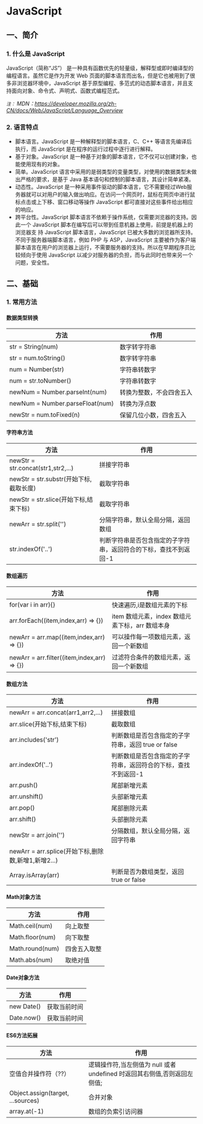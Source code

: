 # JavaScript

## 一、简介

### 1. 什么是 JavaScript

JavaScript（简称“JS”） 是一种具有函数优先的轻量级，解释型或即时编译型的编程语言。虽然它是作为开发 Web 页面的脚本语言而出名，但是它也被用到了很多非浏览器环境中，JavaScript 基于原型编程、多范式的动态脚本语言，并且支持面向对象、命令式、声明式、函数式编程范式。

*`注：` MDN：https://developer.mozilla.org/zh-CN/docs/Web/JavaScript/Language_Overview*

### 2. 语言特点

- 脚本语言。JavaScript 是一种解释型的脚本语言，C、C++ 等语言先编译后执行，而 JavaScript 是在程序的运行过程中逐行进行解释。
- 基于对象。JavaScript 是一种基于对象的脚本语言，它不仅可以创建对象，也能使用现有的对象。
- 简单。JavaScript 语言中采用的是弱类型的变量类型，对使用的数据类型未做出严格的要求，是基于 Java 基本语句和控制的脚本语言，其设计简单紧凑。
- 动态性。JavaScript 是一种采用事件驱动的脚本语言，它不需要经过Web服务器就可以对用户的输入做出响应。在访问一个网页时，鼠标在网页中进行鼠标点击或上下移、窗口移动等操作 JavaScript 都可直接对这些事件给出相应的响应。
- 跨平台性。JavaScript 脚本语言不依赖于操作系统，仅需要浏览器的支持。因此一个 JavaScript 脚本在编写后可以带到任意机器上使用，前提是机器上的浏览器支 持 JavaScript 脚本语言，JavaScript 已被大多数的浏览器所支持。不同于服务器端脚本语言，例如 PHP 与 ASP，JavaScript 主要被作为客户端脚本语言在用户的浏览器上运行，不需要服务器的支持。所以在早期程序员比较倾向于使用 JavaScript 以减少对服务器的负担，而与此同时也带来另一个问题，安全性。

## 二、基础

### 1. 常用方法

#### 数据类型转换

| 方法 | 作用 |
|------|------|
| str = String(num) | 数字转字符串 |
| str = num.toString() | 数字转字符串 |
| num = Number(str) | 字符串转数字 |
| num = str.toNumber() | 字符串转数字 |
| newNum = Number.parseInt(num) | 转换为整数，不会四舍五入 |
| newNum = Number.parseFloat(num) | 转换为浮点数 |
| newStr = num.toFixed(n) | 保留几位小数，四舍五入 |

#### 字符串方法

| 方法 | 作用 |
|------|------|
| newStr = str.concat(str1,str2,...) | 拼接字符串 |
| newStr = str.substr(开始下标,截取长度) | 截取字符串 |
| newStr = str.slice(开始下标,结束下标) | 截取字符串 |
| newArr = str.split('') | 分隔字符串，默认全局分隔，返回数组 |
| str.indexOf('..') | 判断字符串是否包含指定的子字符串，返回符合的下标，查找不到返回-1 |

#### 数组遍历

| 方法 | 作用 |
|------|------|
| for(var i in arr){} | 快速遍历,i是数组元素的下标 |
| arr.forEach((item,index,arr) => {}) | item 数组元素，index 数组元素下标，arr 数组本身 |
| newArr = arr.map((item,index,arr) => {}) | 可以操作每一项数组元素，返回一个新数组 |
| newArr = arr.filter((item,index,arr) => {}) | 过滤符合条件的数组元素，返回一个新数组 |

#### 数组方法

| 方法 | 作用 |
|------|------|
| newArr = arr.concat(arr1,arr2,...) | 拼接数组 |
| arr.slice(开始下标,结束下标) | 截取数组 |
| arr.includes('str') | 判断数组是否包含指定的子字符串，返回 true or false |
| arr.indexOf('..') | 判断数组是否包含指定的子字符串，返回符合的下标，查找不到返回-1 |
| arr.push() | 尾部新增元素 |
| arr.unshift() | 头部新增元素 |
| arr.pop() | 尾部删除元素 |
| arr.shift() | 头部删除元素 |
| newStr = arr.join('') | 分隔数组，默认全局分隔，返回字符串 |
| newArr = arr.splice(开始下标,删除数,新增1,新增2...) |  |
| Array.isArray(arr) | 判断是否为数组类型，返回 true or false |

#### Math对象方法

| 方法 | 作用 |
|------|------|
| Math.ceil(num) | 向上取整 |
| Math.floor(num) | 向下取整 |
| Math.round(num) | 四舍五入取整 |
| Math.abs(num) | 取绝对值 |

#### Date对象方法

| 方法 | 作用 |
|------|------|
| new Date() | 获取当前时间 |
| Date.now() | 获取当前时间 |

#### ES6方法拓展

| 方法 | 作用 |
|------|------|
| 空值合并操作符（??） | 逻辑操作符,当左侧值为 null 或者 undefined 时返回其右侧值,否则返回左侧值; |
| Object.assign(target, ...sources) | 合并对象 |
| array.at(-1) | 数组的负索引访问器 |
